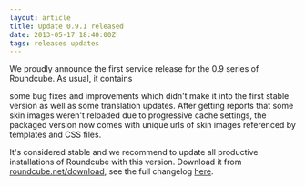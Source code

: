 ```yaml
---
layout: article
title: Update 0.9.1 released
date: 2013-05-17 18:40:00Z
tags: releases updates
---
```

We proudly announce the first service release for the 0.9 series of Roundcube. As usual, it contains

some bug fixes and improvements which didn't make it into the first stable version as well as some translation updates. After getting reports that some skin images weren't reloaded due to progressive cache settings, the packaged version now comes with unique urls of skin images referenced by templates and CSS files.

It's considered stable and we recommend to update all productive installations of Roundcube with this version. Download it from [roundcube.net/download](https://roundcube.net/download), see the full changelog [here](http://trac.roundcube.net/wiki/Changelog).

